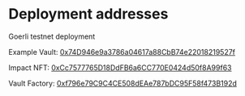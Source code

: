 # Deployment addresses

Goerli testnet deployment

Example Vault: [0x74D946e9a3786a04617a88CbB74e22018219527f](https://goerli.etherscan.io/address/0x74D946e9a3786a04617a88CbB74e22018219527f)

Impact NFT: [0xCc7577765D18DdFB6a6CC770E0424d50f8A99f63](https://goerli.etherscan.io/address/0xcc7577765d18ddfb6a6cc770e0424d50f8a99f63)

Vault Factory: [0xf796e79C9C4CE508dEAe787bDC95F58f473B192d](https://goerli.etherscan.io/address/0xf796e79c9c4ce508deae787bdc95f58f473b192d)

